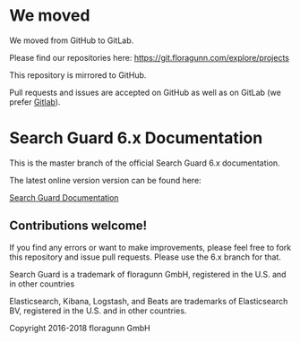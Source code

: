 <!---
Copryight 2016-2017 floragunn GmbH
-->

# We moved

We moved from GitHub to GitLab.

Please find our repositories here:
https://git.floragunn.com/explore/projects

This repository is mirrored to GitHub.

Pull requests and issues are accepted on GitHub as well as on GitLab (we prefer [Gitlab](https://git.floragunn.com)).

# Search Guard 6.x Documentation

This is the master branch of the official Search Guard 6.x documentation.

The latest online version version can be found here:

[Search Guard Documentation](https://docs.search-guard.com/latest/)

## Contributions welcome!

If you find any errors or want to make improvements, please feel free to fork this repository and issue pull requests. Please use the 6.x branch for that.

Search Guard is a trademark of floragunn GmbH, registered in the U.S. and in other countries

Elasticsearch, Kibana, Logstash, and Beats are trademarks of Elasticsearch BV, registered in the U.S. and in other countries.

Copyright 2016-2018 floragunn GmbH